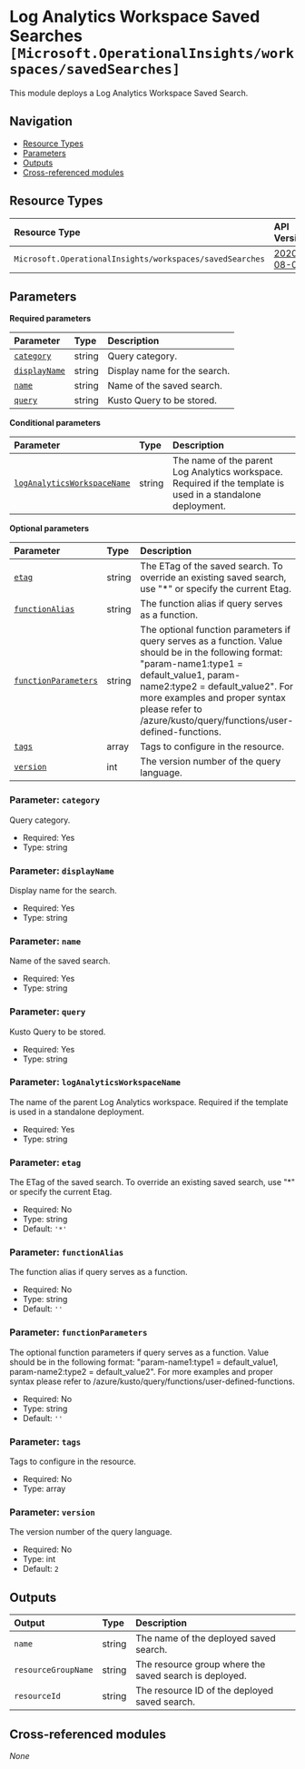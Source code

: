 # Log Analytics Workspace Saved Searches `[Microsoft.OperationalInsights/workspaces/savedSearches]`

This module deploys a Log Analytics Workspace Saved Search.

## Navigation

- [Resource Types](#Resource-Types)
- [Parameters](#Parameters)
- [Outputs](#Outputs)
- [Cross-referenced modules](#Cross-referenced-modules)

## Resource Types

| Resource Type | API Version |
| :-- | :-- |
| `Microsoft.OperationalInsights/workspaces/savedSearches` | [2020-08-01](https://learn.microsoft.com/en-us/azure/templates/Microsoft.OperationalInsights/2020-08-01/workspaces/savedSearches) |

## Parameters

**Required parameters**

| Parameter | Type | Description |
| :-- | :-- | :-- |
| [`category`](#parameter-category) | string | Query category. |
| [`displayName`](#parameter-displayname) | string | Display name for the search. |
| [`name`](#parameter-name) | string | Name of the saved search. |
| [`query`](#parameter-query) | string | Kusto Query to be stored. |

**Conditional parameters**

| Parameter | Type | Description |
| :-- | :-- | :-- |
| [`logAnalyticsWorkspaceName`](#parameter-loganalyticsworkspacename) | string | The name of the parent Log Analytics workspace. Required if the template is used in a standalone deployment. |

**Optional parameters**

| Parameter | Type | Description |
| :-- | :-- | :-- |
| [`etag`](#parameter-etag) | string | The ETag of the saved search. To override an existing saved search, use "*" or specify the current Etag. |
| [`functionAlias`](#parameter-functionalias) | string | The function alias if query serves as a function. |
| [`functionParameters`](#parameter-functionparameters) | string | The optional function parameters if query serves as a function. Value should be in the following format: "param-name1:type1 = default_value1, param-name2:type2 = default_value2". For more examples and proper syntax please refer to /azure/kusto/query/functions/user-defined-functions. |
| [`tags`](#parameter-tags) | array | Tags to configure in the resource. |
| [`version`](#parameter-version) | int | The version number of the query language. |

### Parameter: `category`

Query category.

- Required: Yes
- Type: string

### Parameter: `displayName`

Display name for the search.

- Required: Yes
- Type: string

### Parameter: `name`

Name of the saved search.

- Required: Yes
- Type: string

### Parameter: `query`

Kusto Query to be stored.

- Required: Yes
- Type: string

### Parameter: `logAnalyticsWorkspaceName`

The name of the parent Log Analytics workspace. Required if the template is used in a standalone deployment.

- Required: Yes
- Type: string

### Parameter: `etag`

The ETag of the saved search. To override an existing saved search, use "*" or specify the current Etag.

- Required: No
- Type: string
- Default: `'*'`

### Parameter: `functionAlias`

The function alias if query serves as a function.

- Required: No
- Type: string
- Default: `''`

### Parameter: `functionParameters`

The optional function parameters if query serves as a function. Value should be in the following format: "param-name1:type1 = default_value1, param-name2:type2 = default_value2". For more examples and proper syntax please refer to /azure/kusto/query/functions/user-defined-functions.

- Required: No
- Type: string
- Default: `''`

### Parameter: `tags`

Tags to configure in the resource.

- Required: No
- Type: array

### Parameter: `version`

The version number of the query language.

- Required: No
- Type: int
- Default: `2`


## Outputs

| Output | Type | Description |
| :-- | :-- | :-- |
| `name` | string | The name of the deployed saved search. |
| `resourceGroupName` | string | The resource group where the saved search is deployed. |
| `resourceId` | string | The resource ID of the deployed saved search. |

## Cross-referenced modules

_None_
